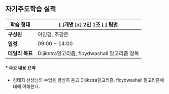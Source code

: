 ## 자기주도학습 실적


| **학습 형태** | [ ]개별 [x] 2인 1조 [ ] 팀별 |
| ------------- | -------------------------- |
| **구성원** | 이인경, 조경은 |
| **일정** | 09:00 ~ 14:00 |
| **데일리 목표** | Dijikstra알고리즘, floydwashall 알고리즘 정복 |



#### * 주요 내용 요약

- 김태희 선생님의 수업을 열심히 듣고 Dijikstra알고리즘, floydwashall 알고리즘에 대해 이해한다.